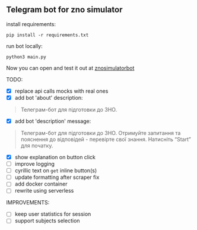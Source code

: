 ## Telegram bot for zno simulator

install requirements:
```
pip install -r requirements.txt
```

run bot locally:
```
python3 main.py
```

Now you can open and test it out at 
[znosimulatorbot](https://t.me/znosimulatorbot)

TODO:
- [x] replace api calls mocks with real ones
- [x] add bot 'about' description:
> Телеграм-бот для підготовки до ЗНО.
- [x] add bot 'description' message: 
>Телеграм-бот для підготовки до ЗНО. Отримуйте запитання та пояснення до відповідей - перевірте свої знання. 
>Натисніть “Start” для початку.
- [X] show explanation on button click
- [ ] improve logging
- [ ] cyrillic text on `get` inline button(s) 
- [ ] update formatting after scraper fix
- [ ] add docker container
- [ ] rewrite using serverless 

IMPROVEMENTS:
- [ ] keep user statistics for session
- [ ] support subjects selection 